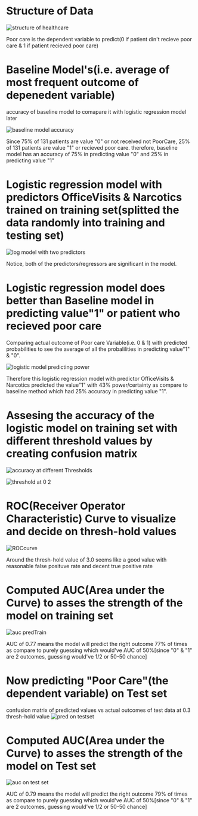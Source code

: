 # Structure of Data
![structure of healthcare](https://user-images.githubusercontent.com/46609482/59382122-cf191a00-8d11-11e9-9bcd-25e0b7a842e3.PNG)

Poor care is the dependent variable to predict(0 if patient din't recieve poor care & 1 if patient recieved poor care)

# Baseline Model's(i.e. average of most frequent outcome of depenedent variable)

accuracy of baseline model to comapare it with logistic regression model later

![baseline model accuracy](https://user-images.githubusercontent.com/46609482/59383274-6aab8a00-8d14-11e9-9a21-14cf159a60a8.PNG)

Since 75% of 131 patients are value "0" or not received not PoorCare, 25% of 131 patients are value "1" or recieved poor care.
therefore, baseline model has an accuracy of 75% in predicting value "0" and 25% in predicting value "1"

# Logistic regression model with predictors OfficeVisits & Narcotics trained on training set(splitted the data randomly into training and testing set) 
![log model with two predictors](https://user-images.githubusercontent.com/46609482/59384078-35a03700-8d16-11e9-8262-1e2fba9b0aeb.PNG)

Notice, both of the predictors/regressors are significant in the model.

# Logistic regression model does better than Baseline model in predicting value"1" or patient who recieved poor care

Comparing actual outcome of Poor care Variable(i.e. 0 & 1) with predicted probabilities to see the average of all the probalilities in predicting value"1" & "0".

![logistic model predicting power](https://user-images.githubusercontent.com/46609482/59386307-32f41080-8d1b-11e9-8849-cdcc70e88698.PNG)

Therefore this logistic regression model with predictor OfficeVisits & Narcotics predicted the value"1" with 43% power/certainty as compare to baseline method which had 25% accuracy in predicting value "1".

# Assesing the accuracy of the logistic model on training set with different threshold values by creating confusion matrix
![accuracy at different Thresholds](https://user-images.githubusercontent.com/46609482/59387626-83b93880-8d1e-11e9-83c6-d80712feba8d.PNG)

![threshold at 0 2](https://user-images.githubusercontent.com/46609482/59387694-ac413280-8d1e-11e9-85ae-72f24856e40c.PNG)

#  ROC(Receiver Operator Characteristic) Curve to visualize and decide on thresh-hold values
![ROCcurve](https://user-images.githubusercontent.com/46609482/59390123-312f4a80-8d25-11e9-8bb0-fc1a443e8b7f.PNG)

Around the thresh-hold value of 3.0 seems like a good value with reasonable false posituve rate and decent true positive rate

# Computed AUC(Area under the Curve) to asses the strength of the model on training set
![auc predTrain](https://user-images.githubusercontent.com/46609482/59390940-8d936980-8d27-11e9-84fc-74c1d6db9162.PNG)

AUC of 0.77 means the model will predict the right outcome 77% of times as compare to purely guessing which would've AUC of 50%[since "0" & "1" are 2 outcomes, guessing would've 1/2 or 50-50 chance]

# Now predicting "Poor Care"(the dependent variable) on Test set

confusion matrix of predicted values vs actual outcomes of test data at 0.3 thresh-hold value
![pred on testset](https://user-images.githubusercontent.com/46609482/59391520-6342ab80-8d29-11e9-993b-3c7f24f21739.PNG)

# Computed AUC(Area under the Curve) to asses the strength of the model on Test set
![auc on test set](https://user-images.githubusercontent.com/46609482/59391678-ecf27900-8d29-11e9-802b-22172058c9a0.PNG)

AUC of 0.79 means the model will predict the right outcome 79% of times as compare to purely guessing which would've AUC of 50%[since "0" & "1" are 2 outcomes, guessing would've 1/2 or 50-50 chance]









